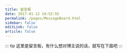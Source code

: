 ```yaml
---
title: 留言板
date: 2017-01-12 14:52:55
permalink: /pages/MessageBoard.html
sidebar: false
editLink: false
article: false
---
```


::: tip
这里是留言板，有什么想对博主说的话，就写在下面吧
:::
